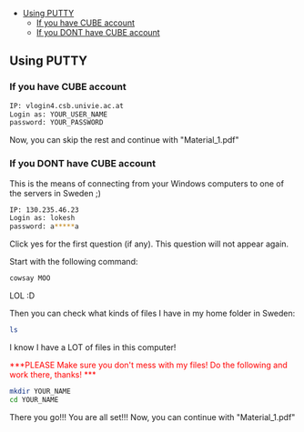 -   [Using PUTTY](#using-putty)
    -   [If you have CUBE account](#if-you-have-cube-account)
    -   [If you DONT have CUBE account](#if-you-dont-have-cube-account)

Using PUTTY
-----------

### If you have CUBE account

``` bash
IP: vlogin4.csb.univie.ac.at
Login as: YOUR_USER_NAME
password: YOUR_PASSWORD
```

Now, you can skip the rest and continue with "Material\_1.pdf"

### If you DONT have CUBE account

This is the means of connecting from your Windows computers to one of the servers in Sweden ;)

``` bash
IP: 130.235.46.23
Login as: lokesh
password: a*****a
```

Click yes for the first question (if any). This question will not appear again.

Start with the following command:

``` bash
cowsay MOO
```

LOL :D

Then you can check what kinds of files I have in my home folder in Sweden:

``` bash
ls
```

I know I have a LOT of files in this computer!

<span style="color:red"> ***PLEASE Make sure you don't mess with my files! Do the following and work there, thanks! ***</span>

``` bash
mkdir YOUR_NAME
cd YOUR_NAME
```

There you go!!! You are all set!!! Now, you can continue with "Material\_1.pdf"
